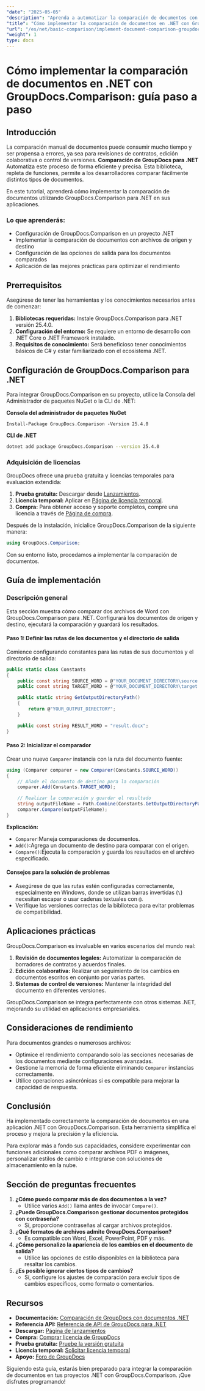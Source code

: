 ```yaml
---
"date": "2025-05-05"
"description": "Aprenda a automatizar la comparación de documentos con GroupDocs.Comparison para .NET. Esta guía paso a paso le ayuda a configurar y ejecutar comparaciones sin problemas."
"title": "Cómo implementar la comparación de documentos en .NET con GroupDocs.Comparison&#58; guía paso a paso"
"url": "/es/net/basic-comparison/implement-document-comparison-groupdocs-net/"
"weight": 1
type: docs
---
```

# Cómo implementar la comparación de documentos en .NET con GroupDocs.Comparison: guía paso a paso

## Introducción

La comparación manual de documentos puede consumir mucho tiempo y ser propensa a errores, ya sea para revisiones de contratos, edición colaborativa o control de versiones. **Comparación de GroupDocs para .NET** Automatiza este proceso de forma eficiente y precisa. Esta biblioteca, repleta de funciones, permite a los desarrolladores comparar fácilmente distintos tipos de documentos.

En este tutorial, aprenderá cómo implementar la comparación de documentos utilizando GroupDocs.Comparison para .NET en sus aplicaciones.

### Lo que aprenderás:
- Configuración de GroupDocs.Comparison en un proyecto .NET
- Implementar la comparación de documentos con archivos de origen y destino
- Configuración de las opciones de salida para los documentos comparados
- Aplicación de las mejores prácticas para optimizar el rendimiento

## Prerrequisitos

Asegúrese de tener las herramientas y los conocimientos necesarios antes de comenzar:
1. **Bibliotecas requeridas:** Instale GroupDocs.Comparison para .NET versión 25.4.0.
2. **Configuración del entorno:** Se requiere un entorno de desarrollo con .NET Core o .NET Framework instalado.
3. **Requisitos de conocimiento:** Será beneficioso tener conocimientos básicos de C# y estar familiarizado con el ecosistema .NET.

## Configuración de GroupDocs.Comparison para .NET

Para integrar GroupDocs.Comparison en su proyecto, utilice la Consola del Administrador de paquetes NuGet o la CLI de .NET:

**Consola del administrador de paquetes NuGet**
```plaintext
Install-Package GroupDocs.Comparison -Version 25.4.0
```

**CLI de .NET**
```bash
dotnet add package GroupDocs.Comparison --version 25.4.0
```

### Adquisición de licencias

GroupDocs ofrece una prueba gratuita y licencias temporales para evaluación extendida:
1. **Prueba gratuita:** Descargar desde [Lanzamientos](https://releases.groupdocs.com/comparison/net/).
2. **Licencia temporal:** Aplicar en [Página de licencia temporal](https://purchase.groupdocs.com/temporary-license/).
3. **Compra:** Para obtener acceso y soporte completos, compre una licencia a través de [Página de compra](https://purchase.groupdocs.com/buy).

Después de la instalación, inicialice GroupDocs.Comparison de la siguiente manera:
```csharp
using GroupDocs.Comparison;
```

Con su entorno listo, procedamos a implementar la comparación de documentos.

## Guía de implementación

### Descripción general
Esta sección muestra cómo comparar dos archivos de Word con GroupDocs.Comparison para .NET. Configurará los documentos de origen y destino, ejecutará la comparación y guardará los resultados.

#### Paso 1: Definir las rutas de los documentos y el directorio de salida
Comience configurando constantes para las rutas de sus documentos y el directorio de salida:
```csharp
public static class Constants
{
    public const string SOURCE_WORD = @"YOUR_DOCUMENT_DIRECTORY\source.docx";
    public const string TARGET_WORD = @"YOUR_DOCUMENT_DIRECTORY\target.docx";

    public static string GetOutputDirectoryPath()
    {
        return @"YOUR_OUTPUT_DIRECTORY";
    }

    public const string RESULT_WORD = "result.docx";
}
```

#### Paso 2: Inicializar el comparador
Crear uno nuevo `Comparer` instancia con la ruta del documento fuente:
```csharp
using (Comparer comparer = new Comparer(Constants.SOURCE_WORD))
{
    // Añade el documento de destino para la comparación
    comparer.Add(Constants.TARGET_WORD);

    // Realizar la comparación y guardar el resultado
    string outputFileName = Path.Combine(Constants.GetOutputDirectoryPath(), Constants.RESULT_WORD);
    comparer.Compare(outputFileName);
}
```

**Explicación:**
- `Comparer`:Maneja comparaciones de documentos.
- `Add()`:Agrega un documento de destino para comparar con el origen.
- `Compare()`:Ejecuta la comparación y guarda los resultados en el archivo especificado.

#### Consejos para la solución de problemas
- Asegúrese de que las rutas estén configuradas correctamente, especialmente en Windows, donde se utilizan barras invertidas (`\`) necesitan escapar o usar cadenas textuales con `@`.
- Verifique las versiones correctas de la biblioteca para evitar problemas de compatibilidad.

## Aplicaciones prácticas

GroupDocs.Comparison es invaluable en varios escenarios del mundo real:
1. **Revisión de documentos legales:** Automatizar la comparación de borradores de contratos y acuerdos finales.
2. **Edición colaborativa:** Realizar un seguimiento de los cambios en documentos escritos en conjunto por varias partes.
3. **Sistemas de control de versiones:** Mantener la integridad del documento en diferentes versiones.

GroupDocs.Comparison se integra perfectamente con otros sistemas .NET, mejorando su utilidad en aplicaciones empresariales.

## Consideraciones de rendimiento

Para documentos grandes o numerosos archivos:
- Optimice el rendimiento comparando solo las secciones necesarias de los documentos mediante configuraciones avanzadas.
- Gestione la memoria de forma eficiente eliminando `Comparer` instancias correctamente.
- Utilice operaciones asincrónicas si es compatible para mejorar la capacidad de respuesta.

## Conclusión

Ha implementado correctamente la comparación de documentos en una aplicación .NET con GroupDocs.Comparison. Esta herramienta simplifica el proceso y mejora la precisión y la eficiencia.

Para explorar más a fondo sus capacidades, considere experimentar con funciones adicionales como comparar archivos PDF o imágenes, personalizar estilos de cambio e integrarse con soluciones de almacenamiento en la nube.

## Sección de preguntas frecuentes

1. **¿Cómo puedo comparar más de dos documentos a la vez?**
   - Utilice varios `Add()` llama antes de invocar `Compare()`.
2. **¿Puede GroupDocs.Comparison gestionar documentos protegidos con contraseña?**
   - Sí, proporcione contraseñas al cargar archivos protegidos.
3. **¿Qué formatos de archivos admite GroupDocs.Comparison?**
   - Es compatible con Word, Excel, PowerPoint, PDF y más.
4. **¿Cómo personalizo la apariencia de los cambios en el documento de salida?**
   - Utilice las opciones de estilo disponibles en la biblioteca para resaltar los cambios.
5. **¿Es posible ignorar ciertos tipos de cambios?**
   - Sí, configure los ajustes de comparación para excluir tipos de cambios específicos, como formato o comentarios.

## Recursos
- **Documentación:** [Comparación de GroupDocs con documentos .NET](https://docs.groupdocs.com/comparison/net/)
- **Referencia API:** [Referencia de API de GroupDocs para .NET](https://reference.groupdocs.com/comparison/net/)
- **Descargar:** [Página de lanzamientos](https://releases.groupdocs.com/comparison/net/)
- **Compra:** [Comprar licencia de GroupDocs](https://purchase.groupdocs.com/buy)
- **Prueba gratuita:** [Pruebe la versión gratuita](https://releases.groupdocs.com/comparison/net/)
- **Licencia temporal:** [Solicitar licencia temporal](https://purchase.groupdocs.com/temporary-license/)
- **Apoyo:** [Foro de GroupDocs](https://forum.groupdocs.com/c/comparison/)

Siguiendo esta guía, estarás bien preparado para integrar la comparación de documentos en tus proyectos .NET con GroupDocs.Comparison. ¡Que disfrutes programando!